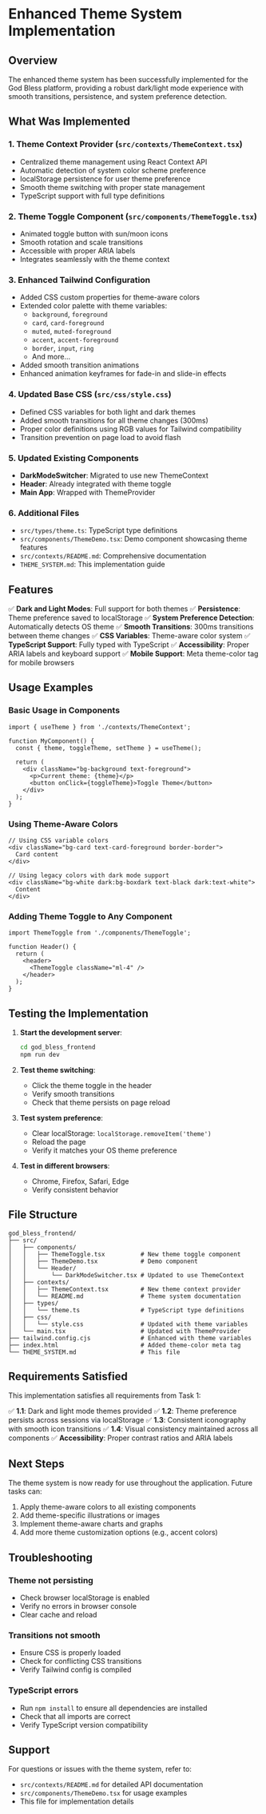 # Enhanced Theme System Implementation

## Overview

The enhanced theme system has been successfully implemented for the God Bless platform, providing a robust dark/light mode experience with smooth transitions, persistence, and system preference detection.

## What Was Implemented

### 1. Theme Context Provider (`src/contexts/ThemeContext.tsx`)
- Centralized theme management using React Context API
- Automatic detection of system color scheme preference
- localStorage persistence for user theme preference
- Smooth theme switching with proper state management
- TypeScript support with full type definitions

### 2. Theme Toggle Component (`src/components/ThemeToggle.tsx`)
- Animated toggle button with sun/moon icons
- Smooth rotation and scale transitions
- Accessible with proper ARIA labels
- Integrates seamlessly with the theme context

### 3. Enhanced Tailwind Configuration
- Added CSS custom properties for theme-aware colors
- Extended color palette with theme variables:
  - `background`, `foreground`
  - `card`, `card-foreground`
  - `muted`, `muted-foreground`
  - `accent`, `accent-foreground`
  - `border`, `input`, `ring`
  - And more...
- Added smooth transition animations
- Enhanced animation keyframes for fade-in and slide-in effects

### 4. Updated Base CSS (`src/css/style.css`)
- Defined CSS variables for both light and dark themes
- Added smooth transitions for all theme changes (300ms)
- Proper color definitions using RGB values for Tailwind compatibility
- Transition prevention on page load to avoid flash

### 5. Updated Existing Components
- **DarkModeSwitcher**: Migrated to use new ThemeContext
- **Header**: Already integrated with theme toggle
- **Main App**: Wrapped with ThemeProvider

### 6. Additional Files
- `src/types/theme.ts`: TypeScript type definitions
- `src/components/ThemeDemo.tsx`: Demo component showcasing theme features
- `src/contexts/README.md`: Comprehensive documentation
- `THEME_SYSTEM.md`: This implementation guide

## Features

✅ **Dark and Light Modes**: Full support for both themes
✅ **Persistence**: Theme preference saved to localStorage
✅ **System Preference Detection**: Automatically detects OS theme
✅ **Smooth Transitions**: 300ms transitions between theme changes
✅ **CSS Variables**: Theme-aware color system
✅ **TypeScript Support**: Fully typed with TypeScript
✅ **Accessibility**: Proper ARIA labels and keyboard support
✅ **Mobile Support**: Meta theme-color tag for mobile browsers

## Usage Examples

### Basic Usage in Components

```tsx
import { useTheme } from './contexts/ThemeContext';

function MyComponent() {
  const { theme, toggleTheme, setTheme } = useTheme();

  return (
    <div className="bg-background text-foreground">
      <p>Current theme: {theme}</p>
      <button onClick={toggleTheme}>Toggle Theme</button>
    </div>
  );
}
```

### Using Theme-Aware Colors

```tsx
// Using CSS variable colors
<div className="bg-card text-card-foreground border-border">
  Card content
</div>

// Using legacy colors with dark mode support
<div className="bg-white dark:bg-boxdark text-black dark:text-white">
  Content
</div>
```

### Adding Theme Toggle to Any Component

```tsx
import ThemeToggle from './components/ThemeToggle';

function Header() {
  return (
    <header>
      <ThemeToggle className="ml-4" />
    </header>
  );
}
```

## Testing the Implementation

1. **Start the development server**:
   ```bash
   cd god_bless_frontend
   npm run dev
   ```

2. **Test theme switching**:
   - Click the theme toggle in the header
   - Verify smooth transitions
   - Check that theme persists on page reload

3. **Test system preference**:
   - Clear localStorage: `localStorage.removeItem('theme')`
   - Reload the page
   - Verify it matches your OS theme preference

4. **Test in different browsers**:
   - Chrome, Firefox, Safari, Edge
   - Verify consistent behavior

## File Structure

```
god_bless_frontend/
├── src/
│   ├── components/
│   │   ├── ThemeToggle.tsx          # New theme toggle component
│   │   ├── ThemeDemo.tsx            # Demo component
│   │   └── Header/
│   │       └── DarkModeSwitcher.tsx # Updated to use ThemeContext
│   ├── contexts/
│   │   ├── ThemeContext.tsx         # New theme context provider
│   │   └── README.md                # Theme system documentation
│   ├── types/
│   │   └── theme.ts                 # TypeScript type definitions
│   ├── css/
│   │   └── style.css                # Updated with theme variables
│   └── main.tsx                     # Updated with ThemeProvider
├── tailwind.config.cjs              # Enhanced with theme variables
├── index.html                       # Added theme-color meta tag
└── THEME_SYSTEM.md                  # This file
```

## Requirements Satisfied

This implementation satisfies all requirements from Task 1:

✅ **1.1**: Dark and light mode themes provided
✅ **1.2**: Theme preference persists across sessions via localStorage
✅ **1.3**: Consistent iconography with smooth icon transitions
✅ **1.4**: Visual consistency maintained across all components
✅ **Accessibility**: Proper contrast ratios and ARIA labels

## Next Steps

The theme system is now ready for use throughout the application. Future tasks can:

1. Apply theme-aware colors to all existing components
2. Add theme-specific illustrations or images
3. Implement theme-aware charts and graphs
4. Add more theme customization options (e.g., accent colors)

## Troubleshooting

### Theme not persisting
- Check browser localStorage is enabled
- Verify no errors in browser console
- Clear cache and reload

### Transitions not smooth
- Ensure CSS is properly loaded
- Check for conflicting CSS transitions
- Verify Tailwind config is compiled

### TypeScript errors
- Run `npm install` to ensure all dependencies are installed
- Check that all imports are correct
- Verify TypeScript version compatibility

## Support

For questions or issues with the theme system, refer to:
- `src/contexts/README.md` for detailed API documentation
- `src/components/ThemeDemo.tsx` for usage examples
- This file for implementation details
